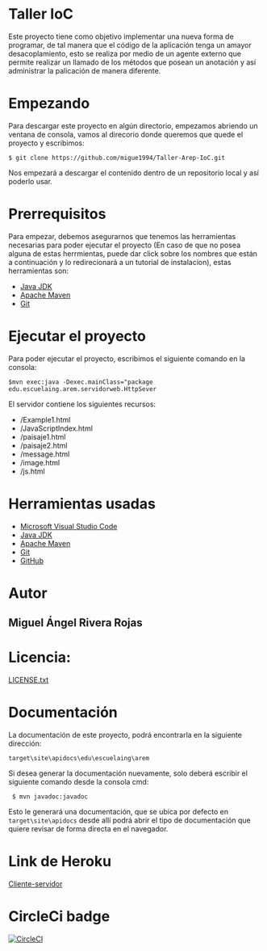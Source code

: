# Taller IoC

Este proyecto tiene como objetivo implementar una nueva forma de programar, de tal manera que el código de la aplicación tenga un amayor desacoplamiento, esto se realiza por medio de un agente externo que permite realizar un llamado de los métodos que posean un anotación y así administrar la palicación de manera diferente.

# Empezando

Para descargar este proyecto en algún directorio, empezamos abriendo un ventana de consola, vamos al direcorio donde queremos que quede el proyecto y escribimos:

``$ git clone https://github.com/migue1994/Taller-Arep-IoC.git``

Nos empezará a descargar el contenido dentro de un repositorio local y así poderlo usar.

# Prerrequisitos

Para empezar, debemos asegurarnos que tenemos las herramientas necesarias para poder ejecutar el proyecto (En caso de que no posea alguna de estas herrmientas, puede dar click sobre los nombres que están a continuación y lo redirecionará a un tutorial de instalacion), estas herramientas son:

- [Java JDK](https://docs.oracle.com/javase/10/install/installation-jdk-and-jre-microsoft-windows-platforms.htm#JSJIG-GUID-A740535E-9F97-448C-A141-B95BF1688E6F)
- [Apache Maven](https://howtodoinjava.com/maven/how-to-install-maven-on-windows/)
- [Git](https://www.linode.com/docs/development/version-control/how-to-install-git-on-linux-mac-and-windows/)

# Ejecutar el proyecto

Para poder ejecutar el proyecto, escribimos el siguiente comando en la consola:

``$mvn exec:java -Dexec.mainClass="package edu.escuelaing.arem.servidorweb.HttpSever``

El servidor contiene los siguientes recursos:

- /Example1.html
- /JavaScriptIndex.html
- /paisaje1.html
- /paisaje2.html
- /message.html
- /image.html
- /js.html


# Herramientas usadas

- [Microsoft Visual Studio Code](https://code.visualstudio.com/)
- [Java JDK](https://www.oracle.com/technetwork/java/javase/downloads/jdk8-downloads-2133151.html)
- [Apache Maven](https://maven.apache.org/)
- [Git](https://git-scm.com/)
- [GitHub](https://github.com/)

# Autor

## Miguel Ángel Rivera Rojas

# Licencia:

[LICENSE.txt](LICENSE.txt)

# Documentación

La documentación de este proyecto, podrá encontrarla en la siguiente dirección:

``target\site\apidocs\edu\escuelaing\arem``

Si desea generar la documentación nuevamente, solo deberá escribir el siguiente comando desde la consola cmd:

``` $ mvn javadoc:javadoc```

Esto le generará una documentación, que se ubica por defecto en `target\site\apidocs` desde allí podrá abrir el tipo de documentación que quiere revisar de forma directa en el navegador.

# Link de Heroku

[Cliente-servidor](https://cliente-servicio.herokuapp.com/)

# CircleCi badge

[![CircleCI](https://circleci.com/gh/migue1994/Taller-cliente-servicio-arep.svg?style=svg)](https://circleci.com/gh/migue1994/Taller-cliente-servicio-arep)

